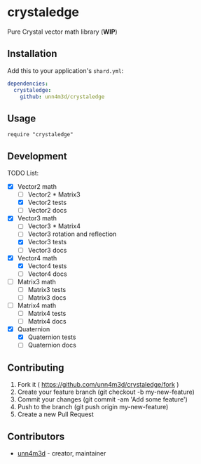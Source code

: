 # crystaledge

Pure Crystal vector math library (**WIP**)


## Installation


Add this to your application's `shard.yml`:

```yaml
dependencies:
  crystaledge:
    github: unn4m3d/crystaledge
```


## Usage


```crystal
require "crystaledge"
```


## Development

TODO List:
- [x] Vector2 math
  - [ ] Vector2 * Matrix3
  - [x] Vector2 tests
  - [ ] Vector2 docs
- [x] Vector3 math
  - [ ] Vector3 * Matrix4
  - [ ] Vector3 rotation and reflection
  - [x] Vector3 tests
  - [ ] Vector3 docs
- [x] Vector4 math
  - [x] Vector4 tests
  - [ ] Vector4 docs
- [ ] Matrix3 math
  - [ ] Matrix3 tests
  - [ ] Matrix3 docs
- [ ] Matrix4 math
  - [ ] Matrix4 tests
  - [ ] Matrix4 docs
- [x] Quaternion
  - [x] Quaternion tests
  - [ ] Quaternion docs

## Contributing

1. Fork it ( https://github.com/unn4m3d/crystaledge/fork )
2. Create your feature branch (git checkout -b my-new-feature)
3. Commit your changes (git commit -am 'Add some feature')
4. Push to the branch (git push origin my-new-feature)
5. Create a new Pull Request

## Contributors

- [unn4m3d](https://github.com/unn4m3d) - creator, maintainer
